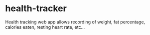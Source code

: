 # health-tracker
Health tracking web app allows recording of weight, fat percentage, calories eaten, resting heart rate, etc... 
